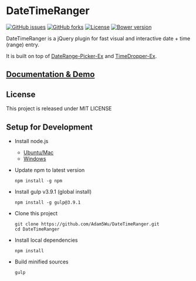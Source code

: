 # DateTimeRanger
[![GitHub issues](https://img.shields.io/github/issues/Adam5Wu/DateTimeRanger.svg)](https://github.com/Adam5Wu/DateTimeRanger/issues)
[![GitHub forks](https://img.shields.io/github/forks/Adam5Wu/DateTimeRanger.svg)](https://github.com/Adam5Wu/DateTimeRanger/network)
[![License](https://img.shields.io/github/license/Adam5Wu/DateTimeRanger.svg)](./LICENSE)
[![Bower version](https://img.shields.io/bower/v/DateTimeRanger.svg?maxAge=3600)](https://bower.io/search/)

DateTimeRanger is a jQuery plugin for fast visual and interactive date + time (range) entry.

It is built on top of [DateRange-Picker-Ex](https://github.com/Adam5Wu/DateRange-Picker-Ex) and [TimeDropper-Ex](https://github.com/Adam5Wu/TimeDropper-Ex).

## [Documentation & Demo](https://adam5wu.github.io/DateTimeRanger/)

## License
This project is released under MIT LICENSE

## Setup for Development
* Install node.js
	* [Ubuntu/Mac](https://github.com/creationix/nvm)
	* [Windows](https://nodejs.org/en/download/)
* Update npm to latest version
	```
	npm install -g npm
	```
	
* Install gulp v3.9.1 (global install)
	```
	npm install -g gulp@3.9.1
	```
	
* Clone this project
	```
	git clone https://github.com/Adam5Wu/DateTimeRanger.git
	cd DateTimeRanger
	```
	
* Install local dependencies
	```
	npm install
	```
	
* Build minified sources
	```
	gulp
	```